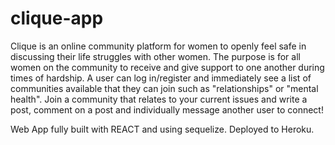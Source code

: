 # clique-app

Clique is an online community platform for women to openly feel safe in discussing their life struggles with other women. 
The purpose is for all women on the community to receive and give support to one another during times of hardship. 
A user can log in/register and immediately see a list of communities available that they can join such as "relationships" or "mental health".
Join a community that relates to your current issues and write a post, comment on a post and individually message another user to connect!

Web App fully built with REACT and using sequelize. 
Deployed to Heroku. 
